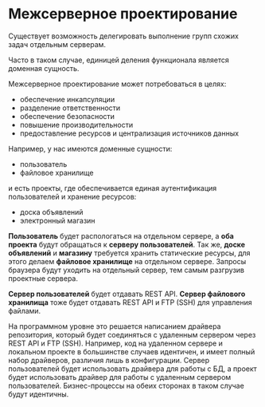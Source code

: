 Межсерверное проектирование
===

Существует возможность делегировать выполнение групп схожих задач отдельным серверам.

Часто в таком случае, единицей деления функционала является доменная сущность.

Межсерверное проектирование может потребоваться в целях:

* обеспечение инкапсуляции
* разделение ответственности
* обеспечение безопасности
* повышение производительности
* предоставление ресурсов и централизация источников данных

Например, у нас имеются доменные сущности:

* пользователь
* файловое хранилище

и есть проекты, где обеспечивается единая аутентификация пользователей и хранение ресурсов:

* доска объявлений
* электронный магазин

**Пользователь** будет распологаться на отдельном сервере, а **оба проекта** будут обращаться к **серверу пользователей**.
Так же, **доске объявлений** и **магазину** требуется хранить статические ресурсы, для этого делаем **файловое хранилище** на отдельном сервере.
Запросы браузера будут уходить на отдельный сервер, тем самым разгрузив проектные сервера.

**Сервер пользователей** будет отдавать REST API.
**Сервер файлового хранилища** тоже будет отдавать REST API и FTP (SSH) для управления файлами.

На программном уровне это решается написанием драйвера репозитория, который будет соединяться с удаленным сервером через REST API и FTP (SSH).
Например, код на удаленном сервере и локальном проекте в большинстве случаев идентичен, и имеет полный набор драйверов, различия лишь в конфигурации.
Сервер пользователей будет использовать драйвера для работы с БД, а проект будет использовать драйвер для работы с удаленным сервером пользователей.
Бизнес-процессы на обеих сторонах в таком случае будут идентичны.

